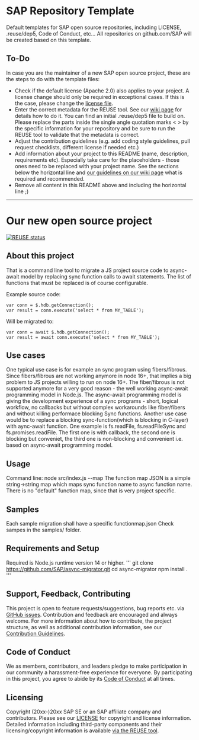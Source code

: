# SAP Repository Template

Default templates for SAP open source repositories, including LICENSE, .reuse/dep5, Code of Conduct, etc... All repositories on github.com/SAP will be created based on this template.

## To-Do

In case you are the maintainer of a new SAP open source project, these are the steps to do with the template files:

- Check if the default license (Apache 2.0) also applies to your project. A license change should only be required in exceptional cases. If this is the case, please change the [license file](LICENSE).
- Enter the correct metadata for the REUSE tool. See our [wiki page](https://wiki.wdf.sap.corp/wiki/display/ospodocs/Using+the+Reuse+Tool+of+FSFE+for+Copyright+and+License+Information) for details how to do it. You can find an initial .reuse/dep5 file to build on. Please replace the parts inside the single angle quotation marks < > by the specific information for your repository and be sure to run the REUSE tool to validate that the metadata is correct.
- Adjust the contribution guidelines (e.g. add coding style guidelines, pull request checklists, different license if needed etc.)
- Add information about your project to this README (name, description, requirements etc). Especially take care for the <your-project> placeholders - those ones need to be replaced with your project name. See the sections below the horizontal line and [our guidelines on our wiki page](https://wiki.wdf.sap.corp/wiki/display/ospodocs/Guidelines+for+README.md+file) what is required and recommended.
- Remove all content in this README above and including the horizontal line ;)

***

# Our new open source project
[![REUSE status](https://api.reuse.software/badge/github.com/SAP/async-migrator)](https://api.reuse.software/info/github.com/SAP/async-migrator)

## About this project
That is a command line tool to migrate a JS project source code to async-await model by replacing sync function calls to await statements.
The list of functions that must be replaced is of course configurable. 

Example source code:

```
var conn = $.hdb.getConnection();
var result = conn.execute('select * from MY_TABLE');
```

Will be migrated to:

```
var conn = await $.hdb.getConnection();
var result = await conn.execute('select * from MY_TABLE');
```


## Use cases
One typical use case is for example an sync program using fibers/fibrous. Since fibers/fibrous are not working anymore
in node 16+, that implies a big problem to JS projects willing to run on node 16+. The fiber/fibrous is not supported anymore 
for a very good reason - the well working async-await programming model in Node.js. 
The async-await programming model is giving the development experience of a sync programs - short, logical workflow, no callbacks
but without complex workarounds like fiber/fibers and without killing performace blocking Sync functions. 
Another use case would be to replace a blocking sync-function(which is blocking in C-layer) with aync-await function. 
One example is fs.readFile, fs.readFileSync and fs.promises.readFile. The first one is with callback, the second one is
blocking but conveniet, the third one is non-blocking and convenient i.e. based on async-await programming model. 

## Usage

Command line:
node src/index.js <source directory> <target directory> --map <function map JSON>
The function map JSON is a simple string->string map which maps sync function name to async function name. 
There is no "default" function map, since that is very project specific.


## Samples 

Each sample migration shall have a specific functionmap.json
Check sampes in the samples/ folder.

## Requirements and Setup
Required is Node.js runtime version 14 or higher. 
'''
git clone https://github.com/SAP/async-migrator.git
cd async-migrator
npm install . 
'''

## Support, Feedback, Contributing

This project is open to feature requests/suggestions, bug reports etc. via [GitHub issues](https://github.com/SAP/async-migrator/issues). Contribution and feedback are encouraged and always welcome. For more information about how to contribute, the project structure, as well as additional contribution information, see our [Contribution Guidelines](CONTRIBUTING.md).

## Code of Conduct

We as members, contributors, and leaders pledge to make participation in our community a harassment-free experience for everyone. By participating in this project, you agree to abide by its [Code of Conduct](CODE_OF_CONDUCT.md) at all times.

## Licensing

Copyright (20xx-)20xx SAP SE or an SAP affiliate company and <your-project> contributors. Please see our [LICENSE](LICENSE) for copyright and license information. Detailed information including third-party components and their licensing/copyright information is available [via the REUSE tool](https://api.reuse.software/info/github.com/SAP/<your-project>).
